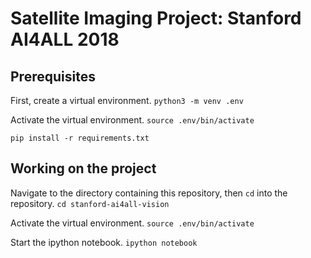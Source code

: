 # Satellite Imaging Project: Stanford AI4ALL 2018


## Prerequisites

First, create a virtual environment.
`python3 -m venv .env`

Activate the virtual environment.
`source .env/bin/activate`

`pip install -r requirements.txt`

## Working on the project

Navigate to the directory containing this repository, then `cd` into the repository.
`cd stanford-ai4all-vision`

Activate the virtual environment.
`source .env/bin/activate`

Start the ipython notebook.
`ipython notebook`
